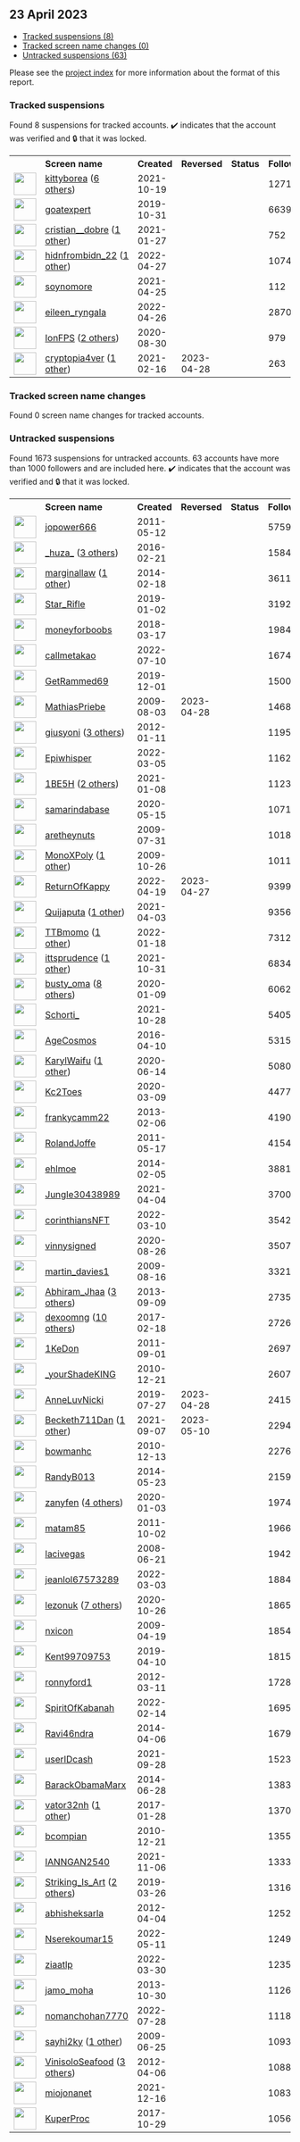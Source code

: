## 23 April 2023

* [Tracked suspensions (8)](#tracked-suspensions)
* [Tracked screen name changes (0)](#tracked-screen-name-changes)
* [Untracked suspensions (63)](#untracked-suspensions)

Please see the [project index](https://github.com/travisbrown/twitter-watch) for more information about the format of this report.

### Tracked suspensions

Found 8 suspensions for tracked accounts.
  ✔️ indicates that the account was verified and 🔒 that it was locked.

<table>
    <tr>
        <th></th>
        <th align="left">Screen name</th>
        <th align="left">Created</th>
        <th align="left">Reversed</th>
        <th align="left">Status</th>
        <th align="left">Followers</th>
        <th align="left">Ranking</th></tr>
    </tr>
        <tr>
            <td><a href="https://twitter.com/intent/user?user_id=1450570882846502912">
                <img src="https://pbs.twimg.com/profile_images/1527408571507433472/UWssfGfw_normal.jpg" width="40px" height="40px" align="center"/></a>
            </td>
            <td>
                <a href="https://twitter.com/kittyborea">kittyborea</a>&nbsp;(<a href="https://api.memory.lol/v1/tw/id/1450570882846502912">6 others</a>)&nbsp;</td>
            <td>2021-10-19</td>
            <td></td>
            <td align="center"></td>
            <td>1271</td>
            <td>2042</td>
        </tr>
        <tr>
            <td><a href="https://twitter.com/intent/user?user_id=1189814358043439105">
                <img src="https://pbs.twimg.com/profile_images/1189837839229431809/pw2tyXlE_normal.jpg" width="40px" height="40px" align="center"/></a>
            </td>
            <td>
                <a href="https://twitter.com/goatexpert">goatexpert</a></td>
            <td>2019-10-31</td>
            <td></td>
            <td align="center"></td>
            <td>6639</td>
            <td>10985</td>
        </tr>
        <tr>
            <td><a href="https://twitter.com/intent/user?user_id=1354381852233134083">
                <img src="https://pbs.twimg.com/profile_images/1506372176710152198/1nARpzqn_normal.jpg" width="40px" height="40px" align="center"/></a>
            </td>
            <td>
                <a href="https://twitter.com/cristian__dobre">cristian__dobre</a>&nbsp;(<a href="https://api.memory.lol/v1/tw/id/1354381852233134083">1 other</a>)&nbsp;</td>
            <td>2021-01-27</td>
            <td></td>
            <td align="center"></td>
            <td>752</td>
            <td>18523</td>
        </tr>
        <tr>
            <td><a href="https://twitter.com/intent/user?user_id=1519376861469548546">
                <img src="https://pbs.twimg.com/profile_images/1588886581187846144/BZeOByWZ_normal.jpg" width="40px" height="40px" align="center"/></a>
            </td>
            <td>
                <a href="https://twitter.com/hidnfrombidn_22">hidnfrombidn_22</a>&nbsp;(<a href="https://api.memory.lol/v1/tw/id/1519376861469548546">1 other</a>)&nbsp;</td>
            <td>2022-04-27</td>
            <td></td>
            <td align="center"></td>
            <td>1074</td>
            <td>31327</td>
        </tr>
        <tr>
            <td><a href="https://twitter.com/intent/user?user_id=1386361654871535619">
                <img src="https://pbs.twimg.com/profile_images/1526585790402371585/ekaeSUm9_normal.jpg" width="40px" height="40px" align="center"/></a>
            </td>
            <td>
                <a href="https://twitter.com/soynomore">soynomore</a></td>
            <td>2021-04-25</td>
            <td></td>
            <td align="center"></td>
            <td>112</td>
            <td>50199</td>
        </tr>
        <tr>
            <td><a href="https://twitter.com/intent/user?user_id=1519089482808668166">
                <img src="https://pbs.twimg.com/profile_images/1577812334743093255/14XwgOJ3_normal.jpg" width="40px" height="40px" align="center"/></a>
            </td>
            <td>
                <a href="https://twitter.com/eileen_ryngala">eileen_ryngala</a></td>
            <td>2022-04-26</td>
            <td></td>
            <td align="center"></td>
            <td>2870</td>
            <td>76844</td>
        </tr>
        <tr>
            <td><a href="https://twitter.com/intent/user?user_id=1300116830560845827">
                <img src="https://pbs.twimg.com/profile_images/1596667004597010434/H_Hd5DPa_normal.jpg" width="40px" height="40px" align="center"/></a>
            </td>
            <td>
                <a href="https://twitter.com/IonFPS">IonFPS</a>&nbsp;(<a href="https://api.memory.lol/v1/tw/id/1300116830560845827">2 others</a>)&nbsp;</td>
            <td>2020-08-30</td>
            <td></td>
            <td align="center"></td>
            <td>979</td>
            <td>88008</td>
        </tr>
        <tr>
            <td><a href="https://twitter.com/intent/user?user_id=1361540273982083073">
                <img src="https://pbs.twimg.com/profile_images/1380261429731848192/N4Hv-Kq5_normal.jpg" width="40px" height="40px" align="center"/></a>
            </td>
            <td>
                <a href="https://twitter.com/cryptopia4ver">cryptopia4ver</a>&nbsp;(<a href="https://api.memory.lol/v1/tw/id/1361540273982083073">1 other</a>)&nbsp;</td>
            <td>2021-02-16</td>
            <td>2023-04-28</td>
            <td align="center"></td>
            <td>263</td>
            <td>90033</td>
        </tr></table>

### Tracked screen name changes

Found 0 screen name changes for tracked accounts.

### Untracked suspensions

Found 1673 suspensions for untracked accounts.
63 accounts have more than 1000 followers and are included here.
  ✔️ indicates that the account was verified and 🔒 that it was locked.

<table>
    <tr>
        <th></th>
        <th align="left">Screen name</th>
        <th align="left">Created</th>
        <th align="left">Reversed</th>
        <th align="left">Status</th>
        <th align="left">Followers</th>
    </tr>
        <tr>
            <td><a href="https://twitter.com/intent/user?user_id=297302006">
                <img src="https://pbs.twimg.com/profile_images/1588272742083825670/5z1NEGqM_normal.jpg" width="40px" height="40px" align="center"/></a>
            </td>
            <td>
                <a href="https://twitter.com/jopower666">jopower666</a></td>
            <td>2011-05-12</td>
            <td></td>
            <td align="center"></td>
            <td>575978</td>
        </tr>
        <tr>
            <td><a href="https://twitter.com/intent/user?user_id=701297480210784256">
                <img src="https://pbs.twimg.com/profile_images/1561076924818014208/EIIN6iEq_normal.jpg" width="40px" height="40px" align="center"/></a>
            </td>
            <td>
                <a href="https://twitter.com/_huza_">_huza_</a>&nbsp;(<a href="https://api.memory.lol/v1/tw/id/701297480210784256">3 others</a>)&nbsp;</td>
            <td>2016-02-21</td>
            <td></td>
            <td align="center"></td>
            <td>158458</td>
        </tr>
        <tr>
            <td><a href="https://twitter.com/intent/user?user_id=2349379614">
                <img src="https://pbs.twimg.com/profile_images/1354496074577104898/QXXs816c_normal.jpg" width="40px" height="40px" align="center"/></a>
            </td>
            <td>
                <a href="https://twitter.com/marginallaw">marginallaw</a>&nbsp;(<a href="https://api.memory.lol/v1/tw/id/2349379614">1 other</a>)&nbsp;</td>
            <td>2014-02-18</td>
            <td></td>
            <td align="center"></td>
            <td>36110</td>
        </tr>
        <tr>
            <td><a href="https://twitter.com/intent/user?user_id=1080540771303018497">
                <img src="https://pbs.twimg.com/profile_images/1445944939125293058/LNtEDEN5_normal.jpg" width="40px" height="40px" align="center"/></a>
            </td>
            <td>
                <a href="https://twitter.com/Star_Rifle">Star_Rifle</a></td>
            <td>2019-01-02</td>
            <td></td>
            <td align="center"></td>
            <td>31924</td>
        </tr>
        <tr>
            <td><a href="https://twitter.com/intent/user?user_id=974868588048912389">
                <img src="https://pbs.twimg.com/profile_images/1285794118569009153/p3QNzobp_normal.jpg" width="40px" height="40px" align="center"/></a>
            </td>
            <td>
                <a href="https://twitter.com/moneyforboobs">moneyforboobs</a></td>
            <td>2018-03-17</td>
            <td></td>
            <td align="center"></td>
            <td>19842</td>
        </tr>
        <tr>
            <td><a href="https://twitter.com/intent/user?user_id=1546145484582096898">
                <img src="https://pbs.twimg.com/profile_images/1591180788342685696/ptmy35pu_normal.png" width="40px" height="40px" align="center"/></a>
            </td>
            <td>
                <a href="https://twitter.com/callmetakao">callmetakao</a></td>
            <td>2022-07-10</td>
            <td></td>
            <td align="center"></td>
            <td>16744</td>
        </tr>
        <tr>
            <td><a href="https://twitter.com/intent/user?user_id=1200954885392551936">
                <img src="https://pbs.twimg.com/profile_images/1356077903868526595/M6GXiT1o_normal.jpg" width="40px" height="40px" align="center"/></a>
            </td>
            <td>
                <a href="https://twitter.com/GetRammed69">GetRammed69</a></td>
            <td>2019-12-01</td>
            <td></td>
            <td align="center"></td>
            <td>15003</td>
        </tr>
        <tr>
            <td><a href="https://twitter.com/intent/user?user_id=62458253">
                <img src="https://pbs.twimg.com/profile_images/1440237268728356867/ua9uyNmO_normal.jpg" width="40px" height="40px" align="center"/></a>
            </td>
            <td>
                <a href="https://twitter.com/MathiasPriebe">MathiasPriebe</a></td>
            <td>2009-08-03</td>
            <td>2023-04-28</td>
            <td align="center"></td>
            <td>14682</td>
        </tr>
        <tr>
            <td><a href="https://twitter.com/intent/user?user_id=461019019">
                <img src="https://pbs.twimg.com/profile_images/1483123668968480778/3dQyX95e_normal.jpg" width="40px" height="40px" align="center"/></a>
            </td>
            <td>
                <a href="https://twitter.com/giusyoni">giusyoni</a>&nbsp;(<a href="https://api.memory.lol/v1/tw/id/461019019">3 others</a>)&nbsp;</td>
            <td>2012-01-11</td>
            <td></td>
            <td align="center"></td>
            <td>11951</td>
        </tr>
        <tr>
            <td><a href="https://twitter.com/intent/user?user_id=1499983116017930241">
                <img src="https://pbs.twimg.com/profile_images/1499983332624322562/jXT8Jqp2_normal.jpg" width="40px" height="40px" align="center"/></a>
            </td>
            <td>
                <a href="https://twitter.com/Epiwhisper">Epiwhisper</a></td>
            <td>2022-03-05</td>
            <td></td>
            <td align="center"></td>
            <td>11623</td>
        </tr>
        <tr>
            <td><a href="https://twitter.com/intent/user?user_id=1347503157371396099">
                <img src="https://pbs.twimg.com/profile_images/1598242318955565057/iUeZF0eA_normal.jpg" width="40px" height="40px" align="center"/></a>
            </td>
            <td>
                <a href="https://twitter.com/1BE5H">1BE5H</a>&nbsp;(<a href="https://api.memory.lol/v1/tw/id/1347503157371396099">2 others</a>)&nbsp;</td>
            <td>2021-01-08</td>
            <td></td>
            <td align="center"></td>
            <td>11230</td>
        </tr>
        <tr>
            <td><a href="https://twitter.com/intent/user?user_id=1261272333911613440">
                <img src="https://pbs.twimg.com/profile_images/1576334336072163329/Rx8C2Lr1_normal.jpg" width="40px" height="40px" align="center"/></a>
            </td>
            <td>
                <a href="https://twitter.com/samarindabase">samarindabase</a></td>
            <td>2020-05-15</td>
            <td></td>
            <td align="center"></td>
            <td>10710</td>
        </tr>
        <tr>
            <td><a href="https://twitter.com/intent/user?user_id=61866666">
                <img src="https://pbs.twimg.com/profile_images/1259765289/Dave_1__normal.jpg" width="40px" height="40px" align="center"/></a>
            </td>
            <td>
                <a href="https://twitter.com/aretheynuts">aretheynuts</a></td>
            <td>2009-07-31</td>
            <td></td>
            <td align="center"></td>
            <td>10184</td>
        </tr>
        <tr>
            <td><a href="https://twitter.com/intent/user?user_id=85259767">
                <img src="https://pbs.twimg.com/profile_images/1473466991667298304/6m2jM_-__normal.jpg" width="40px" height="40px" align="center"/></a>
            </td>
            <td>
                <a href="https://twitter.com/MonoXPoly">MonoXPoly</a>&nbsp;(<a href="https://api.memory.lol/v1/tw/id/85259767">1 other</a>)&nbsp;</td>
            <td>2009-10-26</td>
            <td></td>
            <td align="center"></td>
            <td>10118</td>
        </tr>
        <tr>
            <td><a href="https://twitter.com/intent/user?user_id=1516493709566742534">
                <img src="https://pbs.twimg.com/profile_images/1516493870149865475/zSKNBlg7_normal.jpg" width="40px" height="40px" align="center"/></a>
            </td>
            <td>
                <a href="https://twitter.com/ReturnOfKappy">ReturnOfKappy</a></td>
            <td>2022-04-19</td>
            <td>2023-04-27</td>
            <td align="center"></td>
            <td>9399</td>
        </tr>
        <tr>
            <td><a href="https://twitter.com/intent/user?user_id=1378287785145171973">
                <img src="https://pbs.twimg.com/profile_images/1557685942760210434/Jk9mNSy1_normal.jpg" width="40px" height="40px" align="center"/></a>
            </td>
            <td>
                <a href="https://twitter.com/Quijaputa">Quijaputa</a>&nbsp;(<a href="https://api.memory.lol/v1/tw/id/1378287785145171973">1 other</a>)&nbsp;</td>
            <td>2021-04-03</td>
            <td></td>
            <td align="center"></td>
            <td>9356</td>
        </tr>
        <tr>
            <td><a href="https://twitter.com/intent/user?user_id=1483494542712381440">
                <img src="https://pbs.twimg.com/profile_images/1596870462578925568/Dij_P7Ec_normal.jpg" width="40px" height="40px" align="center"/></a>
            </td>
            <td>
                <a href="https://twitter.com/TTBmomo">TTBmomo</a>&nbsp;(<a href="https://api.memory.lol/v1/tw/id/1483494542712381440">1 other</a>)&nbsp;</td>
            <td>2022-01-18</td>
            <td></td>
            <td align="center"></td>
            <td>7312</td>
        </tr>
        <tr>
            <td><a href="https://twitter.com/intent/user?user_id=1454820650644815876">
                <img src="https://pbs.twimg.com/profile_images/1593934408737775621/ZuNMdPDI_normal.jpg" width="40px" height="40px" align="center"/></a>
            </td>
            <td>
                <a href="https://twitter.com/ittsprudence">ittsprudence</a>&nbsp;(<a href="https://api.memory.lol/v1/tw/id/1454820650644815876">1 other</a>)&nbsp;</td>
            <td>2021-10-31</td>
            <td></td>
            <td align="center"></td>
            <td>6834</td>
        </tr>
        <tr>
            <td><a href="https://twitter.com/intent/user?user_id=1215180092659392512">
                <img src="https://pbs.twimg.com/profile_images/1598050108012171273/wRhzfAUB_normal.jpg" width="40px" height="40px" align="center"/></a>
            </td>
            <td>
                <a href="https://twitter.com/busty_oma">busty_oma</a>&nbsp;(<a href="https://api.memory.lol/v1/tw/id/1215180092659392512">8 others</a>)&nbsp;</td>
            <td>2020-01-09</td>
            <td></td>
            <td align="center"></td>
            <td>6062</td>
        </tr>
        <tr>
            <td><a href="https://twitter.com/intent/user?user_id=1453810165602467843">
                <img src="https://pbs.twimg.com/profile_images/1598668083257921540/ILgakmsq_normal.jpg" width="40px" height="40px" align="center"/></a>
            </td>
            <td>
                <a href="https://twitter.com/Schorti_">Schorti_</a></td>
            <td>2021-10-28</td>
            <td></td>
            <td align="center"></td>
            <td>5405</td>
        </tr>
        <tr>
            <td><a href="https://twitter.com/intent/user?user_id=719003733997150208">
                <img src="https://pbs.twimg.com/profile_images/1598526358669340672/90NwMV0q_normal.jpg" width="40px" height="40px" align="center"/></a>
            </td>
            <td>
                <a href="https://twitter.com/AgeCosmos">AgeCosmos</a></td>
            <td>2016-04-10</td>
            <td></td>
            <td align="center"></td>
            <td>5315</td>
        </tr>
        <tr>
            <td><a href="https://twitter.com/intent/user?user_id=1272154016638738437">
                <img src="https://pbs.twimg.com/profile_images/1597656656598507520/jdb0S4Rv_normal.jpg" width="40px" height="40px" align="center"/></a>
            </td>
            <td>
                <a href="https://twitter.com/KarylWaifu">KarylWaifu</a>&nbsp;(<a href="https://api.memory.lol/v1/tw/id/1272154016638738437">1 other</a>)&nbsp;</td>
            <td>2020-06-14</td>
            <td></td>
            <td align="center"></td>
            <td>5080</td>
        </tr>
        <tr>
            <td><a href="https://twitter.com/intent/user?user_id=1236859808659243015">
                <img src="https://pbs.twimg.com/profile_images/1561438690467004418/-0y3grPd_normal.jpg" width="40px" height="40px" align="center"/></a>
            </td>
            <td>
                <a href="https://twitter.com/Kc2Toes">Kc2Toes</a></td>
            <td>2020-03-09</td>
            <td></td>
            <td align="center"></td>
            <td>4477</td>
        </tr>
        <tr>
            <td><a href="https://twitter.com/intent/user?user_id=1155266749">
                <img src="https://pbs.twimg.com/profile_images/514562541393965057/yy6y88E__normal.jpeg" width="40px" height="40px" align="center"/></a>
            </td>
            <td>
                <a href="https://twitter.com/frankycamm22">frankycamm22</a></td>
            <td>2013-02-06</td>
            <td></td>
            <td align="center"></td>
            <td>4190</td>
        </tr>
        <tr>
            <td><a href="https://twitter.com/intent/user?user_id=300077989">
                <img src="https://pbs.twimg.com/profile_images/1357261593/roland-joffe-on-the-set-of-there-be-dragons_normal.jpg" width="40px" height="40px" align="center"/></a>
            </td>
            <td>
                <a href="https://twitter.com/RolandJoffe">RolandJoffe</a></td>
            <td>2011-05-17</td>
            <td></td>
            <td align="center"></td>
            <td>4154</td>
        </tr>
        <tr>
            <td><a href="https://twitter.com/intent/user?user_id=2328445813">
                <img src="https://pbs.twimg.com/profile_images/1596386692247625730/6NeJCEIV_normal.jpg" width="40px" height="40px" align="center"/></a>
            </td>
            <td>
                <a href="https://twitter.com/ehlmoe">ehlmoe</a></td>
            <td>2014-02-05</td>
            <td></td>
            <td align="center"></td>
            <td>3881</td>
        </tr>
        <tr>
            <td><a href="https://twitter.com/intent/user?user_id=1378692656293875718">
                <img src="https://pbs.twimg.com/profile_images/1549190608333701120/LKLr11W1_normal.jpg" width="40px" height="40px" align="center"/></a>
            </td>
            <td>
                <a href="https://twitter.com/Jungle30438989">Jungle30438989</a></td>
            <td>2021-04-04</td>
            <td></td>
            <td align="center"></td>
            <td>3700</td>
        </tr>
        <tr>
            <td><a href="https://twitter.com/intent/user?user_id=1501727435100147717">
                <img src="https://pbs.twimg.com/profile_images/1504122587051397129/SDZMwVyq_normal.png" width="40px" height="40px" align="center"/></a>
            </td>
            <td>
                <a href="https://twitter.com/corinthiansNFT">corinthiansNFT</a></td>
            <td>2022-03-10</td>
            <td></td>
            <td align="center"></td>
            <td>3542</td>
        </tr>
        <tr>
            <td><a href="https://twitter.com/intent/user?user_id=1298627889462747136">
                <img src="https://pbs.twimg.com/profile_images/1598384055661330438/GhAjZw-q_normal.jpg" width="40px" height="40px" align="center"/></a>
            </td>
            <td>
                <a href="https://twitter.com/vinnysigned">vinnysigned</a></td>
            <td>2020-08-26</td>
            <td></td>
            <td align="center"></td>
            <td>3507</td>
        </tr>
        <tr>
            <td><a href="https://twitter.com/intent/user?user_id=66148782">
                <img src="https://pbs.twimg.com/profile_images/1457629184776355841/A_ea67SJ_normal.jpg" width="40px" height="40px" align="center"/></a>
            </td>
            <td>
                <a href="https://twitter.com/martin_davies1">martin_davies1</a></td>
            <td>2009-08-16</td>
            <td></td>
            <td align="center"></td>
            <td>3321</td>
        </tr>
        <tr>
            <td><a href="https://twitter.com/intent/user?user_id=1844872608">
                <img src="https://pbs.twimg.com/profile_images/1381110129941114885/YKJ0Dye-_normal.jpg" width="40px" height="40px" align="center"/></a>
            </td>
            <td>
                <a href="https://twitter.com/Abhiram_Jhaa">Abhiram_Jhaa</a>&nbsp;(<a href="https://api.memory.lol/v1/tw/id/1844872608">3 others</a>)&nbsp;</td>
            <td>2013-09-09</td>
            <td></td>
            <td align="center"></td>
            <td>2735</td>
        </tr>
        <tr>
            <td><a href="https://twitter.com/intent/user?user_id=833058569134211072">
                <img src="https://pbs.twimg.com/profile_images/1471961039717773314/IA-CbzHT_normal.jpg" width="40px" height="40px" align="center"/></a>
            </td>
            <td>
                <a href="https://twitter.com/dexoomng">dexoomng</a>&nbsp;(<a href="https://api.memory.lol/v1/tw/id/833058569134211072">10 others</a>)&nbsp;</td>
            <td>2017-02-18</td>
            <td></td>
            <td align="center"></td>
            <td>2726</td>
        </tr>
        <tr>
            <td><a href="https://twitter.com/intent/user?user_id=366199918">
                <img src="https://pbs.twimg.com/profile_images/1383606824323010574/QEz6DNSn_normal.jpg" width="40px" height="40px" align="center"/></a>
            </td>
            <td>
                <a href="https://twitter.com/1KeDon">1KeDon</a></td>
            <td>2011-09-01</td>
            <td></td>
            <td align="center"></td>
            <td>2697</td>
        </tr>
        <tr>
            <td><a href="https://twitter.com/intent/user?user_id=229170531">
                <img src="https://pbs.twimg.com/profile_images/1565915563758702594/nOXOZyoh_normal.jpg" width="40px" height="40px" align="center"/></a>
            </td>
            <td>
                <a href="https://twitter.com/_yourShadeKING">_yourShadeKING</a></td>
            <td>2010-12-21</td>
            <td></td>
            <td align="center"></td>
            <td>2607</td>
        </tr>
        <tr>
            <td><a href="https://twitter.com/intent/user?user_id=1154981400942129152">
                <img src="https://pbs.twimg.com/profile_images/1518747064728961031/_kDi7ghk_normal.jpg" width="40px" height="40px" align="center"/></a>
            </td>
            <td>
                <a href="https://twitter.com/AnneLuvNicki">AnneLuvNicki</a></td>
            <td>2019-07-27</td>
            <td>2023-04-28</td>
            <td align="center"></td>
            <td>2415</td>
        </tr>
        <tr>
            <td><a href="https://twitter.com/intent/user?user_id=1435032192942428160">
                <img src="https://pbs.twimg.com/profile_images/1555021933401427969/kRPG-Qu1_normal.jpg" width="40px" height="40px" align="center"/></a>
            </td>
            <td>
                <a href="https://twitter.com/Becketh711Dan">Becketh711Dan</a>&nbsp;(<a href="https://api.memory.lol/v1/tw/id/1435032192942428160">1 other</a>)&nbsp;</td>
            <td>2021-09-07</td>
            <td>2023-05-10</td>
            <td align="center"></td>
            <td>2294</td>
        </tr>
        <tr>
            <td><a href="https://twitter.com/intent/user?user_id=226015184">
                <img src="https://pbs.twimg.com/profile_images/1568252832578506752/QN3UxGkt_normal.jpg" width="40px" height="40px" align="center"/></a>
            </td>
            <td>
                <a href="https://twitter.com/bowmanhc">bowmanhc</a></td>
            <td>2010-12-13</td>
            <td></td>
            <td align="center"></td>
            <td>2276</td>
        </tr>
        <tr>
            <td><a href="https://twitter.com/intent/user?user_id=2516858538">
                <img src="https://pbs.twimg.com/profile_images/1592029475671363585/-7zhU4pj_normal.jpg" width="40px" height="40px" align="center"/></a>
            </td>
            <td>
                <a href="https://twitter.com/RandyB013">RandyB013</a></td>
            <td>2014-05-23</td>
            <td></td>
            <td align="center"></td>
            <td>2159</td>
        </tr>
        <tr>
            <td><a href="https://twitter.com/intent/user?user_id=1212972152296636416">
                <img src="https://pbs.twimg.com/profile_images/1549450638437801986/_Uc2EXa7_normal.jpg" width="40px" height="40px" align="center"/></a>
            </td>
            <td>
                <a href="https://twitter.com/zanyfen">zanyfen</a>&nbsp;(<a href="https://api.memory.lol/v1/tw/id/1212972152296636416">4 others</a>)&nbsp;</td>
            <td>2020-01-03</td>
            <td></td>
            <td align="center"></td>
            <td>1974</td>
        </tr>
        <tr>
            <td><a href="https://twitter.com/intent/user?user_id=383953999">
                <img src="https://pbs.twimg.com/profile_images/1065406805742891008/gz9A20Zw_normal.jpg" width="40px" height="40px" align="center"/></a>
            </td>
            <td>
                <a href="https://twitter.com/matam85">matam85</a></td>
            <td>2011-10-02</td>
            <td></td>
            <td align="center"></td>
            <td>1966</td>
        </tr>
        <tr>
            <td><a href="https://twitter.com/intent/user?user_id=15193537">
                <img src="https://pbs.twimg.com/profile_images/1559245694422003712/Dw9IAlry_normal.jpg" width="40px" height="40px" align="center"/></a>
            </td>
            <td>
                <a href="https://twitter.com/lacivegas">lacivegas</a></td>
            <td>2008-06-21</td>
            <td></td>
            <td align="center"></td>
            <td>1942</td>
        </tr>
        <tr>
            <td><a href="https://twitter.com/intent/user?user_id=1499482882615787524">
                <img src="https://pbs.twimg.com/profile_images/1535356190435299336/CczBIR6M_normal.jpg" width="40px" height="40px" align="center"/></a>
            </td>
            <td>
                <a href="https://twitter.com/jeanlol67573289">jeanlol67573289</a></td>
            <td>2022-03-03</td>
            <td></td>
            <td align="center"></td>
            <td>1884</td>
        </tr>
        <tr>
            <td><a href="https://twitter.com/intent/user?user_id=1320814810297151489">
                <img src="https://pbs.twimg.com/profile_images/1595103346167353349/L445Zmoq_normal.jpg" width="40px" height="40px" align="center"/></a>
            </td>
            <td>
                <a href="https://twitter.com/lezonuk">lezonuk</a>&nbsp;(<a href="https://api.memory.lol/v1/tw/id/1320814810297151489">7 others</a>)&nbsp;</td>
            <td>2020-10-26</td>
            <td></td>
            <td align="center"></td>
            <td>1865</td>
        </tr>
        <tr>
            <td><a href="https://twitter.com/intent/user?user_id=33094605">
                <img src="https://pbs.twimg.com/profile_images/696688073338417152/PN5CXk-d_normal.jpg" width="40px" height="40px" align="center"/></a>
            </td>
            <td>
                <a href="https://twitter.com/nxicon">nxicon</a></td>
            <td>2009-04-19</td>
            <td></td>
            <td align="center"></td>
            <td>1854</td>
        </tr>
        <tr>
            <td><a href="https://twitter.com/intent/user?user_id=1115859879183495169">
                <img src="https://pbs.twimg.com/profile_images/1578149619686670342/--MuvjxF_normal.jpg" width="40px" height="40px" align="center"/></a>
            </td>
            <td>
                <a href="https://twitter.com/Kent99709753">Kent99709753</a></td>
            <td>2019-04-10</td>
            <td></td>
            <td align="center"></td>
            <td>1815</td>
        </tr>
        <tr>
            <td><a href="https://twitter.com/intent/user?user_id=521754317">
                <img src="https://pbs.twimg.com/profile_images/853596435484430338/6NLtkAhR_normal.jpg" width="40px" height="40px" align="center"/></a>
            </td>
            <td>
                <a href="https://twitter.com/ronnyford1">ronnyford1</a></td>
            <td>2012-03-11</td>
            <td></td>
            <td align="center"></td>
            <td>1728</td>
        </tr>
        <tr>
            <td><a href="https://twitter.com/intent/user?user_id=1493316657657389059">
                <img src="https://pbs.twimg.com/profile_images/1493318203526856712/l-EATCMq_normal.jpg" width="40px" height="40px" align="center"/></a>
            </td>
            <td>
                <a href="https://twitter.com/SpiritOfKabanah">SpiritOfKabanah</a></td>
            <td>2022-02-14</td>
            <td></td>
            <td align="center"></td>
            <td>1695</td>
        </tr>
        <tr>
            <td><a href="https://twitter.com/intent/user?user_id=2430723050">
                <img src="https://pbs.twimg.com/profile_images/1555143651126571008/JfotwjKu_normal.jpg" width="40px" height="40px" align="center"/></a>
            </td>
            <td>
                <a href="https://twitter.com/Ravi46ndra">Ravi46ndra</a></td>
            <td>2014-04-06</td>
            <td></td>
            <td align="center"></td>
            <td>1679</td>
        </tr>
        <tr>
            <td><a href="https://twitter.com/intent/user?user_id=1442690171632242690">
                <img src="https://pbs.twimg.com/profile_images/1445911027581870083/ans8W7Is_normal.jpg" width="40px" height="40px" align="center"/></a>
            </td>
            <td>
                <a href="https://twitter.com/userIDcash">userIDcash</a></td>
            <td>2021-09-28</td>
            <td></td>
            <td align="center"></td>
            <td>1523</td>
        </tr>
        <tr>
            <td><a href="https://twitter.com/intent/user?user_id=2593061460">
                <img src="https://pbs.twimg.com/profile_images/1563361777596764162/10NfN4d7_normal.jpg" width="40px" height="40px" align="center"/></a>
            </td>
            <td>
                <a href="https://twitter.com/BarackObamaMarx">BarackObamaMarx</a></td>
            <td>2014-06-28</td>
            <td></td>
            <td align="center"></td>
            <td>1383</td>
        </tr>
        <tr>
            <td><a href="https://twitter.com/intent/user?user_id=825153313746231297">
                <img src="https://pbs.twimg.com/profile_images/1597633008621604864/pBOUJLtH_normal.jpg" width="40px" height="40px" align="center"/></a>
            </td>
            <td>
                <a href="https://twitter.com/vator32nh">vator32nh</a>&nbsp;(<a href="https://api.memory.lol/v1/tw/id/825153313746231297">1 other</a>)&nbsp;</td>
            <td>2017-01-28</td>
            <td></td>
            <td align="center"></td>
            <td>1370</td>
        </tr>
        <tr>
            <td><a href="https://twitter.com/intent/user?user_id=228941951">
                <img src="https://pbs.twimg.com/profile_images/1081983604882690048/2NGQIlHu_normal.jpg" width="40px" height="40px" align="center"/></a>
            </td>
            <td>
                <a href="https://twitter.com/bcompian">bcompian</a></td>
            <td>2010-12-21</td>
            <td></td>
            <td align="center"></td>
            <td>1355</td>
        </tr>
        <tr>
            <td><a href="https://twitter.com/intent/user?user_id=1456803393788383233">
                <img src="https://pbs.twimg.com/profile_images/1456803630321971209/bpltjZYi_normal.png" width="40px" height="40px" align="center"/></a>
            </td>
            <td>
                <a href="https://twitter.com/IANNGAN2540">IANNGAN2540</a></td>
            <td>2021-11-06</td>
            <td></td>
            <td align="center"></td>
            <td>1333</td>
        </tr>
        <tr>
            <td><a href="https://twitter.com/intent/user?user_id=1110669482303913984">
                <img src="https://pbs.twimg.com/profile_images/1589144709678735361/8GMueTej_normal.jpg" width="40px" height="40px" align="center"/></a>
            </td>
            <td>
                <a href="https://twitter.com/Striking_Is_Art">Striking_Is_Art</a>&nbsp;(<a href="https://api.memory.lol/v1/tw/id/1110669482303913984">2 others</a>)&nbsp;</td>
            <td>2019-03-26</td>
            <td></td>
            <td align="center"></td>
            <td>1316</td>
        </tr>
        <tr>
            <td><a href="https://twitter.com/intent/user?user_id=545071443">
                <img src="https://pbs.twimg.com/profile_images/1558494581632962560/aqTbUUaO_normal.jpg" width="40px" height="40px" align="center"/></a>
            </td>
            <td>
                <a href="https://twitter.com/abhisheksarla">abhisheksarla</a></td>
            <td>2012-04-04</td>
            <td></td>
            <td align="center"></td>
            <td>1252</td>
        </tr>
        <tr>
            <td><a href="https://twitter.com/intent/user?user_id=1524279400136589312">
                <img src="https://pbs.twimg.com/profile_images/1598300635438399488/bVKYvmLy_normal.jpg" width="40px" height="40px" align="center"/></a>
            </td>
            <td>
                <a href="https://twitter.com/Nserekoumar15">Nserekoumar15</a></td>
            <td>2022-05-11</td>
            <td></td>
            <td align="center"></td>
            <td>1249</td>
        </tr>
        <tr>
            <td><a href="https://twitter.com/intent/user?user_id=1509220178575380487">
                <img src="https://pbs.twimg.com/profile_images/1588516888207917058/Cqk-m5Jn_normal.jpg" width="40px" height="40px" align="center"/></a>
            </td>
            <td>
                <a href="https://twitter.com/ziaatlp">ziaatlp</a></td>
            <td>2022-03-30</td>
            <td></td>
            <td align="center"></td>
            <td>1235</td>
        </tr>
        <tr>
            <td><a href="https://twitter.com/intent/user?user_id=2160194219">
                <img src="https://pbs.twimg.com/profile_images/1397666307785515014/aQSJj9S5_normal.jpg" width="40px" height="40px" align="center"/></a>
            </td>
            <td>
                <a href="https://twitter.com/jamo_moha">jamo_moha</a></td>
            <td>2013-10-30</td>
            <td></td>
            <td align="center"></td>
            <td>1126</td>
        </tr>
        <tr>
            <td><a href="https://twitter.com/intent/user?user_id=1552545570492923904">
                <img src="https://pbs.twimg.com/profile_images/1590785541603205121/eNLMPQTX_normal.jpg" width="40px" height="40px" align="center"/></a>
            </td>
            <td>
                <a href="https://twitter.com/nomanchohan7770">nomanchohan7770</a></td>
            <td>2022-07-28</td>
            <td></td>
            <td align="center"></td>
            <td>1118</td>
        </tr>
        <tr>
            <td><a href="https://twitter.com/intent/user?user_id=50589322">
                <img src="https://pbs.twimg.com/profile_images/561508336818868227/h-kiKdkE_normal.jpeg" width="40px" height="40px" align="center"/></a>
            </td>
            <td>
                <a href="https://twitter.com/sayhi2ky">sayhi2ky</a>&nbsp;(<a href="https://api.memory.lol/v1/tw/id/50589322">1 other</a>)&nbsp;</td>
            <td>2009-06-25</td>
            <td></td>
            <td align="center"></td>
            <td>1093</td>
        </tr>
        <tr>
            <td><a href="https://twitter.com/intent/user?user_id=546762460">
                <img src="https://pbs.twimg.com/profile_images/1596394249100075009/6OAMmtoJ_normal.jpg" width="40px" height="40px" align="center"/></a>
            </td>
            <td>
                <a href="https://twitter.com/VinisoloSeafood">VinisoloSeafood</a>&nbsp;(<a href="https://api.memory.lol/v1/tw/id/546762460">3 others</a>)&nbsp;</td>
            <td>2012-04-06</td>
            <td></td>
            <td align="center"></td>
            <td>1088</td>
        </tr>
        <tr>
            <td><a href="https://twitter.com/intent/user?user_id=1471513053610975241">
                <img src="https://pbs.twimg.com/profile_images/1589674120962342912/1pMTZmJy_normal.jpg" width="40px" height="40px" align="center"/></a>
            </td>
            <td>
                <a href="https://twitter.com/miojonanet">miojonanet</a></td>
            <td>2021-12-16</td>
            <td></td>
            <td align="center"></td>
            <td>1083</td>
        </tr>
        <tr>
            <td><a href="https://twitter.com/intent/user?user_id=924736966972903425">
                <img src="https://pbs.twimg.com/profile_images/1301977097678794757/6GNy4aKn_normal.jpg" width="40px" height="40px" align="center"/></a>
            </td>
            <td>
                <a href="https://twitter.com/KuperProc">KuperProc</a></td>
            <td>2017-10-29</td>
            <td></td>
            <td align="center"></td>
            <td>1056</td>
        </tr></table>
